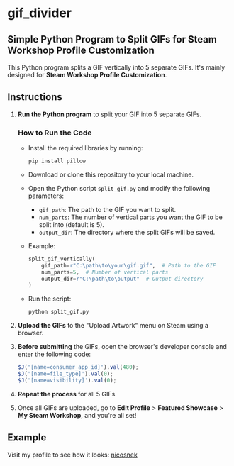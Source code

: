 # gif_divider
## Simple Python Program to Split GIFs for Steam Workshop Profile Customization

This Python program splits a GIF vertically into 5 separate GIFs. It's mainly designed for **Steam Workshop Profile Customization**.

## Instructions

1. **Run the Python program** to split your GIF into 5 separate GIFs.

    ### How to Run the Code

    - Install the required libraries by running:
      ```bash
      pip install pillow
      ```

    - Download or clone this repository to your local machine.

    - Open the Python script `split_gif.py` and modify the following parameters:
      - `gif_path`: The path to the GIF you want to split.
      - `num_parts`: The number of vertical parts you want the GIF to be split into (default is 5).
      - `output_dir`: The directory where the split GIFs will be saved.

    - Example:
      ```python
      split_gif_vertically(
          gif_path=r"C:\path\to\your\gif.gif",  # Path to the GIF
          num_parts=5,  # Number of vertical parts
          output_dir=r"C:\path\to\output"  # Output directory
      )
      ```

    - Run the script:
      ```bash
      python split_gif.py
      ```

2. **Upload the GIFs** to the "Upload Artwork" menu on Steam using a browser.
3. **Before submitting** the GIFs, open the browser's developer console and enter the following code:

    ```javascript
    $J('[name=consumer_app_id]').val(480);
    $J('[name=file_type]').val(0);
    $J('[name=visibility]').val(0);
    ```

4. **Repeat the process** for all 5 GIFs.
5. Once all GIFs are uploaded, go to **Edit Profile** > **Featured Showcase** > **My Steam Workshop**, and you're all set!

## Example

Visit my profile to see how it looks: [nicosnek](https://steamcommunity.com/id/nicosnek)

